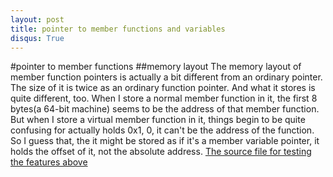 ```yaml
---
layout: post
title: pointer to member functions and variables
disqus: True
---
```

#pointer to member functions
##memory layout
  The memory layout of member function pointers is actually a bit different from an ordinary pointer. The size of it is twice 
as an ordinary function pointer. 
  And what it stores is quite different, too. When I store a normal member function in it, the first 8 bytes(a 64-bit machine) 
seems to be the address of that member function. 
  But when I store a virtual member function in it, things begin to be quite confusing for actually holds 0x1, 0, 
it can't be the address of the function. So I guess that, the it might be stored as if it's a member variable pointer, it holds 
the offset of it, not the absolute address.
[The source file for testing the features above](https://nobodyxu.github.com/code)
